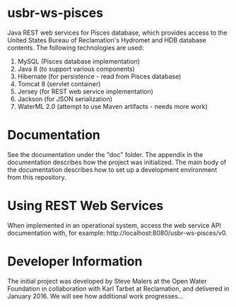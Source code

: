 # usbr-ws-pisces
Java REST web services for Pisces database, which provides access to the United States Bureau of Reclamation's Hydromet and HDB database contents.  The following technologies are used:

1. MySQL (Pisces database implementation)
2. Java 8 (to support various components)
2. Hibernate (for persistence - read from Pisces database)
3. Tomcat 8 (servlet container)
4. Jersey (for REST web service implementation)
5. Jackson (for JSON serialization)
6. WaterML 2.0 (attempt to use Maven artifacts - needs more work)

# Documentation

See the documentation under the "doc" folder.  The  appendix in the documentation describes how the project was initialized.  The main body of the documentation describes how to set up a development environment from this repository.

# Using REST Web Services

When implemented in an operational system, access the web service API documentation with, for example:  http://localhost:8080/usbr-ws-pisces/v0.

# Developer Information

The initial project was developed by Steve Malers at the Open Water Foundation in collaboration with Karl Tarbet at Reclamation, and delivered in January 2016.  We will see how additional work progresses...